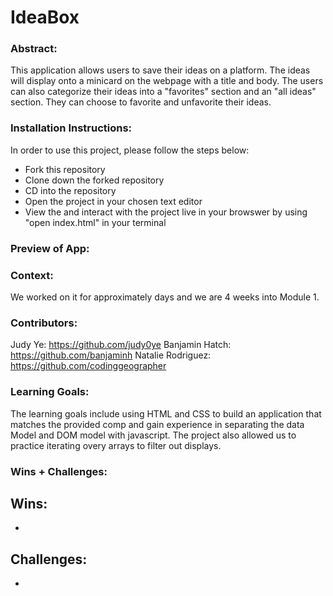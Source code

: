 # IdeaBox 

### Abstract:
[//]: <> (Briefly describe what you built and its features. What problem is the app solving? How does this application solve that problem?)
This application allows users to save their ideas on a platform. The ideas will display onto a minicard on the webpage with a title and body. The users can also categorize their ideas into a "favorites" section and an "all ideas" section. They can choose to favorite and unfavorite their ideas.


### Installation Instructions:
[//]: <> (What steps does a person have to take to get your app cloned down and running?)
In order to use this project, please follow the steps below:
- Fork this repository
- Clone down the forked repository
- CD into the repository 
- Open the project in your chosen text editor
- View the and interact with the project live in your browswer by using "open index.html" in your terminal

### Preview of App:
[//]: <> (Provide ONE gif or screenshot of your application - choose the "coolest" piece of functionality to show off.)


### Context:
[//]: <> (Give some context for the project here. How long did you have to work on it? How far into the Turing program are you?)
We worked on it for approximately  days and we are 4 weeks into Module 1.

### Contributors:
[//]: <> (Who worked on this application? Link to their GitHubs.)
Judy Ye: https://github.com/judy0ye
Banjamin Hatch: https://github.com/banjaminh
Natalie Rodriguez: https://github.com/codinggeographer

### Learning Goals:
[//]: <> (What were the learning goals of this project? What tech did you work with?)
The learning goals include using HTML and CSS to build an application that matches the provided comp and gain experience in separating the data Model and DOM model with javascript. The project also allowed us to practice iterating overy arrays to filter out displays.

### Wins + Challenges:
[//]: <> (What are 2-3 wins you have from this project? What were some challenges you faced - and how did you get over them?)
Wins:
- 

- 

Challenges:
- 

- 
